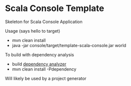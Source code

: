 Scala Console Template
===

Skeleton for Scala Console Application

Usage (says hello to target)

- mvn clean install
- java -jar console/target/template-scala-console.jar world

To build with dependency analysis

- build [dependency analyzer](https://github.com/SeanShubin/dependency-analyzer)
- mvn clean install -Pdependency

Will likely be used by a project generator
